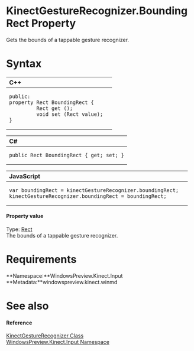 KinectGestureRecognizer.BoundingRect Property  
=============================================  

Gets the bounds of a tappable gesture recognizer. <span id="syntaxSection"></span>

Syntax  
======  

<table>
<colgroup>
<col width="100%" />
</colgroup>
<thead>
<tr class="header">
<th align="left">C++</th>
</tr>
</thead>
<tbody>
<tr class="odd">
<td align="left"><pre><code>public:  
property Rect BoundingRect {  
         Rect get ();  
         void set (Rect value);  
}</code></pre></td>
</tr>
</tbody>
</table>

<table>
<colgroup>
<col width="100%" />
</colgroup>
<thead>
<tr class="header">
<th align="left">C#</th>
</tr>
</thead>
<tbody>
<tr class="odd">
<td align="left"><pre><code>public Rect BoundingRect { get; set; }</code></pre></td>
</tr>
</tbody>
</table>

<table>
<colgroup>
<col width="100%" />
</colgroup>
<thead>
<tr class="header">
<th align="left">JavaScript</th>
</tr>
</thead>
<tbody>
<tr class="odd">
<td align="left"><pre><code>var boundingRect = kinectGestureRecognizer.boundingRect;  
kinectGestureRecognizer.boundingRect = boundingRect;</code></pre></td>
</tr>
</tbody>
</table>

<span id="ID4ES"></span>
#### Property value  

Type: [Rect](http://msdn.microsoft.com/en-us/library/windows.foundation.rect.aspx)  
The bounds of a tappable gesture recognizer.  

<span id="requirements"></span>

Requirements  
============  

**Namespace:**WindowsPreview.Kinect.Input  
**Metadata:**windowspreview.kinect.winmd  

<span id="ID4E4"></span>

See also  
========  

<span id="ID4E6"></span>
#### Reference  

[KinectGestureRecognizer Class](../../KinectGestureRecognizer.md)  
 [WindowsPreview.Kinect.Input Namespace](../../../Kinect.Input.md)  



<!--Please do not edit the data in the comment block below.-->
<!--
TOCTitle : BoundingRect Property
RLTitle : KinectGestureRecognizer.BoundingRect Property
KeywordK : BoundingRect property
KeywordK : KinectGestureRecognizer.BoundingRect property
KeywordF : WindowsPreview.Kinect.Input.KinectGestureRecognizer.BoundingRect
KeywordF : KinectGestureRecognizer.BoundingRect
KeywordF : BoundingRect
KeywordF : WindowsPreview.Kinect.Input.KinectGestureRecognizer.BoundingRect
KeywordA : P:WindowsPreview.Kinect.Input.KinectGestureRecognizer.BoundingRect
AssetID : P:WindowsPreview.Kinect.Input.KinectGestureRecognizer.BoundingRect
Locale : en-us
CommunityContent : 1
APIType : Managed
APILocation : windowspreview.kinect.winmd
APIName : WindowsPreview.Kinect.Input.KinectGestureRecognizer.BoundingRect
TargetOS : Windows
TopicType : kbSyntax
DevLang : VB
DevLang : CSharp
DevLang : JavaScript
DevLang : C++
DocSet : K4Wv2
ProjType : K4Wv2Proj
Technology : Kinect for Windows
Product : Kinect for Windows SDK v2
productversion : 20
-->
